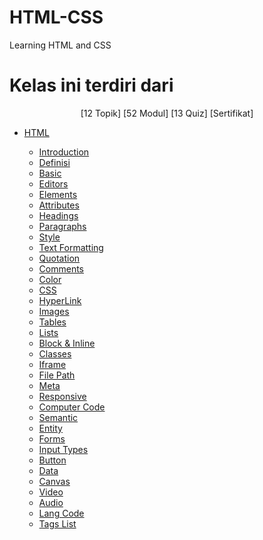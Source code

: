 # HTML-CSS
Learning HTML and CSS

# Kelas ini terdiri dari
 <p align="center">
    [12 Topik]
    [52 Modul]
    [13 Quiz]
    [Sertifikat]
</p>

- [HTML](HTML)

  - [Introduction](HTML/001%20HTML%20Introduction)
  - [Definisi](HTML/000%20Definisi%20HTML)
  - [Basic](HTML/002%20HTML%20Basic)
  - [Editors](HTML/003%20HTML%20Editors)
  - [Elements](HTML/004%20HTML%20Elements)
  - [Attributes](HTML/005%20HTML%20Attributes)
  - [Headings](HTML/006%20HTML%20Headings)
  - [Paragraphs](HTML/007%20HTML%20Paragraphs)
  - [Style](HTML/008%20HTML%20Style)
  - [Text Formatting](HTML/009%20HTML%20Text%20Formatting)
  - [Quotation](HTML/010%20HTML%20Quotation)
  - [Comments](HTML/011%20HTML%20Comments)
  - [Color](HTML/012%20HTML%20Color)
  - [CSS](HTML/013%20HTML%20CSS)
  - [HyperLink](HTML/014%20HTML%20HyperLink)
  - [Images](HTML/015%20HTML%20Images)
  - [Tables](HTML/017%20HTML%20Tables)
  - [Lists](HTML/018%20HTML%20Lists)
  - [Block & Inline](HTML/019%20HTML%20Block%20%26%20Inline)
  - [Classes](HTML/020%20HTML%20Classes)
  - [Iframe](HTML/022%20HTML%20Iframe)
  - [File Path](HTML/024%20HTML%20FilePath)
  - [Meta](HTML/028%20HTML%20Meta)
  - [Responsive](HTML/030%20HTML%20Responsive)
  - [Computer Code](HTML/031%20HTML%20Computer%20Code)
  - [Semantic](HTML/032%20HTML%20Semantic)
  - [Entity](HTML/033%20HTML%20Entity)
  - [Forms](HTML/036%20HTML%20Forms)
  - [Input Types](HTML/037%20HTML%20Input%20Types)
  - [Button](HTML/041%20HTML%20Button)
  - [Data](HTML/043%20HTML%20Data)
  - [Canvas](HTML/044%20HTML%20Canvas)
  - [Video](HTML/047%20HTML%20Video)
  - [Audio](HTML/048%20HTML%20Audio)
  - [Lang Code](HTML/049%20HTML%20Lang%20Code)
  - [Tags List](HTML/050%20HTML%20Tags%20List)